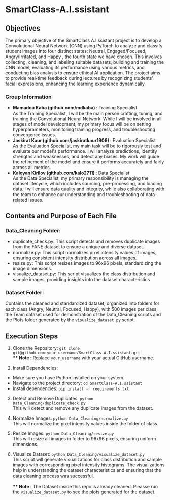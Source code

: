 # SmartClass-A.I.ssistant

## Objectives

The primary objective of the SmartClass A.I.ssistant project is to develop a Convolutional Neural Network (CNN) using PyTorch to analyze and classify student images into four distinct states: Neutral, Engaged/Focused, Angry/Irritated, and Happy , the fourth state we have chosen. This involves collecting, cleaning, and labeling suitable datasets, building and training the CNN model, evaluating its performance using various metrics, and conducting bias analysis to ensure ethical AI application. The project aims to provide real-time feedback during lectures by recognizing students' facial expressions, enhancing the learning experience dynamically.

### Group Information


* <strong> Mamadou Kaba (github.com/mdkaba) </strong>: Training Specialist <br> As the Training Specialist, I will be the main person crafting, tuning, and training the Convolutional Neural Network. While I will be involved in all stages of model development, my primary focus will be on setting hyperparameters, monitoring training progress, and troubleshooting convergence issues.
 * <strong> Jaskirat Kaur (github.com/jaskiratkaur1906) </strong>: Evaluation Specialist <br> As the Evaluation Specialist, my main task will be to rigorously test and evaluate our model's performance. I will analyze predictions, identify strengths and weaknesses, and detect any biases. My work will guide the refinement of the model and ensure it performs accurately and fairly across all metrics.
 * <strong> Kaloyan Kirilov (github.com/kalo2711) </strong>: Data Specialist <br> As the Data Specialist, my primary responsibility is managing the dataset lifecycle, which includes sourcing, pre-processing, and loading data. I will ensure data quality and integrity, while also collaborating with the team to enhance our understanding and troubleshooting of data-related issues.
 
    
## Contents and Purpose of Each File

### Data_Cleaning Folder:

 * duplicate_check.py: This script detects and removes duplicate images from the FANE dataset to ensure a unique and diverse dataset.
 * normalize.py: This script normalizes pixel intensity values of images, ensuring consistent intensity distribution across all images.
 * resize.py: This script resizes images to 96x96 pixels, standardizing the image dimensions.
 * visualize_dataset.py: This script visualizes the class distribution and sample images, providing insights into the dataset characteristics

### Dataset Folder:

Contains the cleaned and standardized dataset, organized into folders for each class (Angry, Neutral, Focused, Happy), with 500 images per class, the Team dataset used for demonstration of the Data_Cleaning scripts and the Plots folder generated by the ```visualize_dataset.py``` script.

## Execution Steps
1. Clone the Repository: ```git clone git@github.com:your_username/SmartClass-A.I.ssistant.git``` <br>
<strong>** Note </strong>: Replace ```your_username``` with your actual GitHub username.

2. Install Dependencies:
* Make sure you have Python installed on your system.
* Navigate to the project directory: ```cd SmartClass-A.I.ssistant```
* Install dependencies: ```pip install -r requirements.txt```

3. Detect and Remove Duplicates: ```python Data_Cleaning/duplicate_check.py``` <br> This will detect and remove any duplicate images from the dataset.
4. Normalize Images: ```python Data_Cleaning/normalize.py``` <br> This will normalize the pixel intensity values inside the folder of class.

5. Resize Images: ```python Data_Cleaning/resize.py``` <br> This will resize all images in folder to 96x96 pixels, ensuring uniform dimensions.
6. Visualize Dataset: ```python Data_Cleaning/visualize_dataset.py``` <br> This script will generate visualizations for class distribution and sample images with corresponding pixel intensity histograms. The visualizations help in understanding the dataset characteristics and ensuring that the data cleaning process was successful. <br><br>
<strong>** Note </strong>: The Dataset inside this repo is already cleaned. Pleasse run the ```visualize_dataset.py``` to see the plots generated for the dataset.



